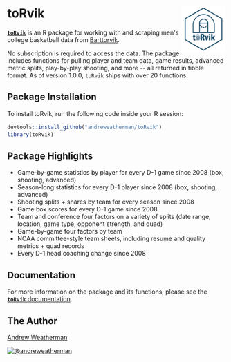 # **toRvik** <a href="https://andreweatherman.github.io/toRvik/"><img src="man/figures/logo.png" align="right" width="20%" min-width="100px"/></a>
 
 [**`toRvik`**](https://github.com/andreweatherman/toRvik) is an R package for working with and scraping men's college basketball data from [Barttorvik](https://barttorvik.com/#). 
 
No subscription is required to access the data. The package includes functions for pulling player and team data, game results, advanced metric splits, play-by-play shooting, and more -- all returned in tibble format. As of version 1.0.0, `toRvik` ships with over 20 functions.
   
## **Package Installation**
To install toRvik, run the following code inside your R session:
```r
devtools::install_github("andreweatherman/toRvik")
library(toRvik)
```
## **Package Highlights**

- Game-by-game statistics by player for every D-1 game since 2008 (box, shooting, advanced) 
- Season-long statistics for every D-1 player since 2008 (box, shooting, advanced)
- Shooting splits + shares by team for every season since 2008
- Game box scores for every D-1 game since 2008
- Team and conference four factors on a variety of splits (date range, location, game type, opponent strength, and quad)
- Game-by-game four factors by team
- NCAA committee-style team sheets, including resume and quality metrics + quad records
- Every D-1 head coaching change since 2008

## **Documentation**

For more information on the package and its functions, please see
the [**`toRvik`** documentation](https://andreweatherman.github.io/toRvik/index.html).

## **The Author**

[Andrew Weatherman](https://www.linkedin.com/in/andrewweatherman/)

<a href="https://twitter.com/andreweatherman" target="blank"><img src="https://img.shields.io/twitter/follow/andreweatherman?color=blue&label=%40andreweatherman&logo=twitter&style=for-the-badge" alt="@andreweatherman" /></a>
    
    
